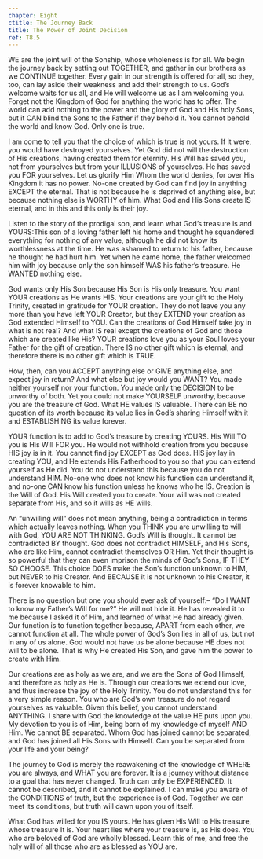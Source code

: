 ```yaml
---
chapter: Eight
ctitle: The Journey Back
title: The Power of Joint Decision
ref: T8.5
---
```


WE are the joint will of the Sonship, whose wholeness is for all. We
begin the journey back by setting out TOGETHER, and gather in our
brothers as we CONTINUE together. Every gain in our strength is offered
for all, so they, too, can lay aside their weakness and add their
strength to us. God’s welcome waits for us all, and He will welcome us
as I am welcoming you. Forget not the Kingdom of God for anything the
world has to offer. The world can add nothing to the power and the glory
of God and His holy Sons, but it CAN blind the Sons to the Father if
they behold it. You cannot behold the world and know God. Only one is
true.

I am come to tell you that the choice of which is true is not yours. If
it were, you would have destroyed yourselves. Yet God did not will the
destruction of His creations, having created them for eternity. His Will
has saved you, not from yourselves but from your ILLUSIONS of
yourselves. He has saved you FOR yourselves. Let us glorify Him Whom the
world denies, for over His Kingdom it has no power. No-one created by
God can find joy in anything EXCEPT the eternal. That is not because he
is deprived of anything else, but
because nothing else is WORTHY of him. What God and His Sons create IS
eternal, and in this and this only is their joy.

Listen to the story of the prodigal son, and learn what God’s treasure
is and YOURS:This son of a loving father left his home and thought he
squandered everything for nothing of any value, although he did not know
its worthlessness at the time. He was ashamed to return to his father,
because he thought he had hurt him. Yet when he came home, the father
welcomed him with joy because only the son himself WAS his father’s
treasure. He WANTED nothing else.

God wants only His Son because His Son is His only treasure. You want
YOUR creations as He wants HIS. Your creations are your gift to the Holy
Trinity, created in gratitude for YOUR creation. They do not leave you
any more than you have left YOUR Creator, but they EXTEND your creation
as God extended Himself to YOU. Can the creations of God Himself take
joy in what is not real? And what IS real except the creations of God
and those which are created like His? YOUR creations love you as your
Soul loves your Father for the gift of creation. There IS no other gift
which is eternal, and therefore there is no other gift which is TRUE.

How, then, can you ACCEPT anything else or GIVE anything else, and
expect joy in return? And what else but joy would you WANT? You made
neither yourself nor your function. You made only the DECISION to be
unworthy of both. Yet you could not make YOURSELF unworthy, because you
are the treasure of God. What HE values IS valuable. There can BE no
question of its worth because its value lies in God’s sharing Himself
with it and ESTABLISHING its value forever.

YOUR function is to add to God’s treasure by creating YOURS. His Will TO
you is His Will FOR you. He would not withhold creation from you because
HIS joy is in it. You cannot find joy EXCEPT as God does. HIS joy lay in
creating YOU, and He extends His Fatherhood to you so that you can
extend yourself as He did. You do not understand this because you do not
understand HIM. No-one who does not know his function can understand it,
and no-one CAN know his function unless he knows who he IS. Creation is
the Will of God. His Will created you to create. Your will was not
created separate from His, and so it wills as HE wills.

An “unwilling will” does not mean anything, being a contradiction in
terms which actually leaves nothing. When you THINK you are unwilling to
will with God, YOU ARE NOT THINKING. God’s Will is thought. It cannot be
contradicted BY thought. God does not contradict HIMSELF, and His Sons,
who are like Him, cannot contradict themselves OR Him. Yet their thought
is so powerful that they can even imprison the minds of God’s Sons, IF
THEY SO CHOOSE. This choice DOES make the Son’s function unknown to HIM,
but NEVER to his Creator. And BECAUSE it is not unknown to his Creator,
it is forever knowable to him.

There is no question but one you should ever ask of yourself:– “Do I
WANT to know my Father’s Will for me?” He will not hide it. He has
revealed it to me because I asked it of Him, and learned of what He had
already given. Our function is to function together because, APART from
each other, we cannot function at all. The whole power of God’s Son lies
in all of us, but not in any of us alone. God would not have us be alone
because HE does not will to be alone. That is why He created His Son,
and gave him the power to create with Him.

Our creations are as holy as we are, and we are the Sons of God Himself,
and therefore as holy as He is. Through our creations we extend our
love, and thus increase the joy of the Holy Trinity. You do not
understand this for a very simple reason. You who are God’s own treasure
do not regard yourselves as valuable. Given this belief, you cannot
understand ANYTHING. I share with God the knowledge of the value HE puts
upon you. My devotion to you is of Him, being born of my knowledge of
myself AND Him. We cannot BE separated. Whom God has joined cannot be
separated, and God has joined all His Sons with Himself. Can you be
separated from your life and your being?

The journey to God is merely the reawakening of the knowledge of WHERE
you are always, and WHAT you are forever. It is a journey without
distance to a goal that has never changed. Truth can only be
EXPERIENCED. It cannot be described, and it cannot be explained. I can
make you aware of the CONDITIONS of truth, but the experience is of God.
Together we can meet its conditions, but truth will dawn upon you of
itself.

What God has willed for you IS yours. He has given His Will to His
treasure, whose treasure It is. Your heart lies where your treasure is,
as His does. You who are beloved of God are wholly blessed. Learn this of
me, and free the holy will of all those who are as blessed as YOU are.

